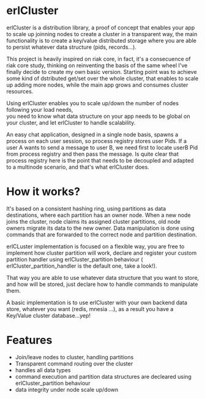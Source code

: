 erlCluster
==========
 
 erlCluster is a distribution library, a proof of concept that enables your app to scale up joinning nodes to create a cluster in a transparent way, the main functionality is to create a key/value distributed storage where you are able to persist whatever data structure (pids, records...).

  This project is heavily inspired on riak core, in fact, it's a consecuence of riak core study, thinking
on reinventing the basis of the same wheel I've finally decide to create my own basic version. Starting point was to achieve some kind of dstributed get/set over the whole cluster, that enables to scale up adding more nodes, while the main app grows and consumes cluster resources.

 Using erlCluster enables you to scale up/down the number of nodes following your load needs,   
you need to know what data structure on your app needs to be global on your cluster, and let erlCluster to handle scalability. 

 An easy chat application, designed in a single node basis, spawns a process on each user session, so process registry stores user Pids. If a user A wants to send a message to user B, we need first to locate userB Pid from process registry and then pass the message. Is quite clear that process registry here is the point that needs to be decoupled and adapted to a multinode scenario, and that's what erlCluster does. 

How it works? 
=============

 It's based on a consistent hashing ring, using partitions as data destinations, where each partition has an owner node. When a new node joins the cluster, node claims its assigned cluster partitions, old node owners migrate its data to the new owner. Data manipulation is done using commands that are forwarded to the correct node and partition destination.

 erlCLuster implementation is focused on a flexible way, you are free to implement how cluster 
partition will work, declare and register your custom partition handler using erlCluster_partition behaviour ( erlCluster_partition_handler is the default one, take a look!). 

 That way you are able to use whatever data structure that you want to store, and how will be stored, just declare how to handle commands to manipulate them.

 A basic implementation is to use erlCluster with your own backend data store, whatever you want (redis, mnesia ...), as a result you have a Key/Value cluster database...yep!

Features
========

- Join/leave nodes to cluster, handling partitions
- Transparent command routing over the cluster
- handles all data types
- command execution and partition data structures are decleared using erlCluster_partition behaviour
- data integrity under node scale up/down
